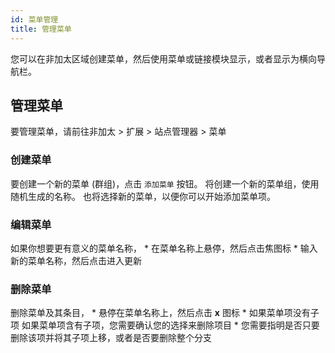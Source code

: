 ```yaml
---
id: 菜单管理
title: 管理菜单
---
```


您可以在非加太区域创建菜单，然后使用菜单或链接模块显示，或者显示为横向导航栏。

## 管理菜单

要管理菜单，请前往非加太 > 扩展 > 站点管理器 > 菜单

### 创建菜单

要创建一个新的菜单 (群组)，点击 `添加菜单` 按钮。 将创建一个新的菜单组，使用随机生成的名称。 也将选择新的菜单，以便你可以开始添加菜单项。

### 编辑菜单

如果你想要更有意义的菜单名称， * 在菜单名称上悬停，然后点击焦图标 * 输入新的菜单名称，然后点击进入更新

### 删除菜单

删除菜单及其条目， * 悬停在菜单名称上，然后点击 **x** 图标 * 如果菜单项没有子项 如果菜单项含有子项，您需要确认您的选择来删除项目 * 您需要指明是否只要删除该项并将其子项上移，或者是否要删除整个分支